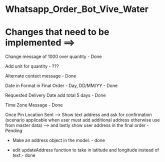# Whatsapp_Order_Bot_Vive_Water
 
# Changes that need to be implemented ==> 

Change message of 1000 over quantity - Done

Add unit for quantity - ???

Alternate contact message - Done

Date in Format in Final Order - Day, DD/MM/YY - Done

Requested Delivery Date add total 5 days - Done 

Time Zone Message - Done

Once Pin Location Sent –> Show text address and ask for confirmation (scenario applicable when user must add additional address otherwise use from master data) –> and lastly show user address in the final order - Pending

- Make an address object in the model. - done

- edit updateAddress function to take in latitude and longitude instead of text.- done